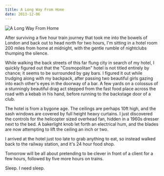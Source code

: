 ```yaml
---
title: A Long Way From Home
date: 2013-12-06
---
```


![A Long Way From Home](https://source.unsplash.com/hopX_jpVtRM/1600x900)

After surviving a five hour train journey that took me into the bowels of London and back out to head north for two hours, I'm sitting in a hotel room 200 miles from home at midnight, with the gentle rumble of nightclubs thumping the silence.

While walking the back streets of this far flung city in search of my hotel, I quickly figured out that the "Cosmopolitan" hotel is not titled entirely by chance; it seems to be surrounded by gay bars. I figured it out while trudging along with my backpack, after passing two beautiful girls gazing into each other's eyes in the doorway of a bar. A few yards on a colossus of a stunningly beautiful drag act stepped from the fast food place across the road with a kebab in his hand, before running to the backstage door of a club.

The hotel is from a bygone age. The ceilings are perhaps 10ft high, and the sash windows are covered by full height heavy curtains. I just discovered the controls for the helicopter sized overhead fan, hidden in a 1960s dresser next to the bed. A bakerlight knob let forth an electrical hum, and the blades are now attempting to lift the ceiling an inch or two.

I arrived at the hotel just too late to grab anything to eat, so instead walked back to the railway station, and it's 24 hour food shop.

Tomorrow will be all about pretending to be clever in front of a client for a few hours, followed by five more hours on trains.

Sleep. I need sleep.